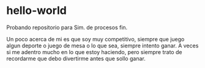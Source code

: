 # hello-world
Probando repositorio para Sim. de procesos fin.

Un poco acerca de mi es que soy muy competitivo, siempre que juego algun deporte o juego de mesa o lo que sea, siempre intento ganar.
A veces si me adentro mucho en lo que estoy haciendo, pero siempre trato de recordarme que debo divertirme antes que sollo ganar.
